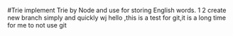 #Trie
implement Trie by Node and use for storing English words.
1
2
create new branch simply and quickly
wj
hello ,this is a test for git,it is a long time for me to not use git 
